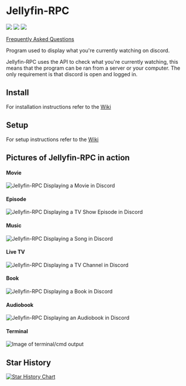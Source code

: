 # Jellyfin-RPC

<img src="https://shields.io/github/license/radiicall/jellyfin-rpc?color=purple"/> <img src="https://shields.io/github/v/tag/Radiicall/jellyfin-rpc"/> <img src="https://shields.io/github/downloads/radiicall/jellyfin-rpc/total"/>

[Frequently Asked Questions](https://github.com/Radiicall/jellyfin-rpc/wiki/Frequently-Asked-Questions)

Program used to display what you're currently watching on discord.

Jellyfin-RPC uses the API to check what you're currently watching, this means that the program can be ran from a server or your computer. The only requirement is that discord is open and logged in.

## Install

For installation instructions refer to the [Wiki](https://github.com/Radiicall/jellyfin-rpc/wiki/Installation)

## Setup

For setup instructions refer to the [Wiki](https://github.com/Radiicall/jellyfin-rpc/wiki/Setup)


## Pictures of Jellyfin-RPC in action

#### Movie

![Jellyfin-RPC Displaying a Movie in Discord](https://github.com/Radiicall/jellyfin-rpc/assets/66682497/95530d9c-72c9-47c2-bd67-645e444bbe21)

#### Episode

![Jellyfin-RPC Displaying a TV Show Episode in Discord](https://github.com/Radiicall/jellyfin-rpc/assets/66682497/0a552046-350b-415d-913a-8956723e5684)

#### Music

![Jellyfin-RPC Displaying a Song in Discord](https://github.com/Radiicall/jellyfin-rpc/assets/66682497/103b84af-a9c9-49e4-9a15-c5c47051a994)

#### Live TV

![Jellyfin-RPC Displaying a TV Channel in Discord](https://github.com/Radiicall/jellyfin-rpc/assets/66682497/1d9cf0af-96f2-438b-b147-904ab65bcc48)

#### Book

![Jellyfin-RPC Displaying a Book in Discord](https://github.com/Radiicall/jellyfin-rpc/assets/66682497/0a37013f-5fba-43fc-afa4-ba67baf2509d)

#### Audiobook

![Jellyfin-RPC Displaying an Audiobook in Discord](https://github.com/Radiicall/jellyfin-rpc/assets/66682497/3a7845ae-0219-4932-a1a2-efb44f40a171)

#### Terminal

![Image of terminal/cmd output](https://github.com/Radiicall/jellyfin-rpc/assets/66682497/4da2c59e-f6c7-49d8-89f6-b2704d9b66c3)

</details>

## Star History

[![Star History Chart](https://api.star-history.com/svg?repos=radiicall/jellyfin-rpc&type=Date)](https://star-history.com/#radiicall/jellyfin-rpc&Date)
